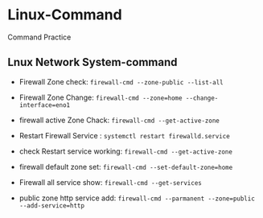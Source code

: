# Linux-Command
Command Practice

## Lnux Network System-command

*  Firewall Zone check:
``firewall-cmd --zone-public --list-all``

* Firewall Zone Change:
``firewall-cmd --zone=home --change-interface=eno1``

* firewall active Zone Chack:
``firewall-cmd --get-active-zone``

* Restart Firewall Service :
 ``systemctl restart firewalld.service``
 
 * check Restart service working:
 ``firewall-cmd --get-active-zone``
 
 * firewall default zone set:
 ``firewall-cmd --set-default-zone=home``
 
 * Firewall all service show:
 ``firewall-cmd --get-services``
 
 * public zone http service add:
 ``firewall-cmd --parmanent --zone=public --add-service=http``
 
 
 
 
 
